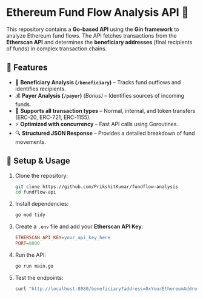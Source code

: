 # **Ethereum Fund Flow Analysis API** 🚀  

This repository contains a **Go-based API** using the **Gin framework** to analyze Ethereum fund flows. The API fetches transactions from the **Etherscan API** and determines the **beneficiary addresses** (final recipients of funds) in complex transaction chains.  

## **📌 Features**  
- 🏦 **Beneficiary Analysis (`/beneficiary`)** – Tracks fund outflows and identifies recipients.  
- 💰 **Payer Analysis (`/payer`)** *(Bonus)* – Identifies sources of incoming funds.  
- 🔗 **Supports all transaction types** – Normal, internal, and token transfers (ERC-20, ERC-721, ERC-1155).  
- ⚡ **Optimized with concurrency** – Fast API calls using Goroutines.  
- 🔍 **Structured JSON Response** – Provides a detailed breakdown of fund movements.  

## **📖 Setup & Usage**  
1. Clone the repository:  
   ```bash
   git clone https://github.com/PrikshitKumar/fundflow-analysis
   cd fundflow-api
   ```  
2. Install dependencies:  
   ```bash
   go mod tidy
   ```  
3. Create a `.env` file and add your **Etherscan API Key**:  
   ```ini
   ETHERSCAN_API_KEY=your_api_key_here
   PORT=8080
   ```  
4. Run the API:  
   ```bash
   go run main.go
   ```  
5. Test the endpoints:  
   ```bash
   curl "http://localhost:8080/beneficiary?address=0xYourEthereumAddress"
   ```
